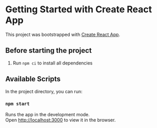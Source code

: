 # Getting Started with Create React App

This project was bootstrapped with [Create React App](https://github.com/facebook/create-react-app).

## Before starting the project
1) Run `npm ci` to install all dependencies

## Available Scripts
In the project directory, you can run:

### `npm start`

Runs the app in the development mode.\
Open [http://localhost:3000](http://localhost:3000) to view it in the browser.
